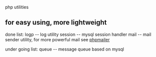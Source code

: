 php utilities

for easy using, more lightweight
----------------------------------------------
done list:
logp        --  log utility
session     --  mysql session handler
mail        --  mail sender utility, for more powerful mail see [phpmailer](https://github.com/PHPMailer/PHPMailer)

under going list:
queue       -- message queue based on mysql
